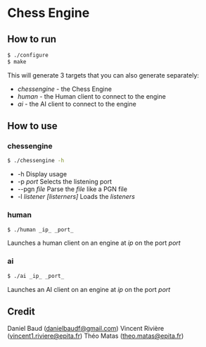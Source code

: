 # Chess Engine

## How to run
```bash
$ ./configure
$ make 
```
This will generate 3 targets that you can also generate separately:
* _chessengine_ - the Chess Engine
* _human_ - the Human client to connect to the engine
* _ai_ - the AI client to connect to the engine

## How to use

### chessengine
```bash
$ ./chessengine -h
```
* -h    Display usage
* -p _port_     Selects the listening port
* --pgn _file_  Parse the _file_ like a PGN file
* -l _listener [listerners]_    Loads the _listeners_

### human

```bash
$ ./human _ip_ _port_
```
Launches a human client on an engine at _ip_ on the port _port_

### ai

```bash
$ ./ai _ip_ _port_
```
Launches an AI client on an engine at _ip_ on the port _port_

## Credit

Daniel Baud (danielbaudf@gmail.com)
Vincent Rivière (vincent1.riviere@epita.fr)
Théo Matas (theo.matas@epita.fr)
